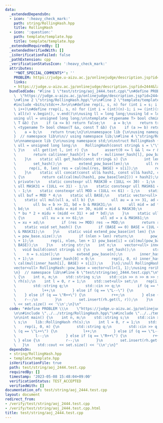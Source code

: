 ```yaml
---
data:
  _extendedDependsOn:
  - icon: ':heavy_check_mark:'
    path: string/RollingHash.hpp
    title: RollingHash
  - icon: ':question:'
    path: template/template.hpp
    title: template/template.hpp
  _extendedRequiredBy: []
  _extendedVerifiedWith: []
  _isVerificationFailed: false
  _pathExtension: cpp
  _verificationStatusIcon: ':heavy_check_mark:'
  attributes:
    '*NOT_SPECIAL_COMMENTS*': ''
    PROBLEM: https://judge.u-aizu.ac.jp/onlinejudge/description.jsp?id=2444&lang=jp
    links:
    - https://judge.u-aizu.ac.jp/onlinejudge/description.jsp?id=2444&lang=jp
  bundledCode: "#line 1 \"test/string/aoj_2444.test.cpp\"\n#define PROBLEM \\\n  \
    \  \"https://judge.u-aizu.ac.jp/onlinejudge/description.jsp?id=2444&lang=jp\"\n\
    \n#line 2 \"string/RollingHash.hpp\"\n\n#line 2 \"template/template.hpp\"\n\n\
    #include <bits/stdc++.h>\n\n#define rep(i, s, n) for (int i = s; i < (int)(n);\
    \ i++)\n#define rrep(i, s, n) for (int i = (int)(n)-1; i >= (int)(s); i--)\n#define\
    \ all(v) v.begin(), v.end()\n\nusing ll = long long;\nusing ld = long double;\n\
    using ull = unsigned long long;\n\ntemplate <typename T> bool chmin(T &a, const\
    \ T &b) {\n    if (a <= b) return false;\n    a = b;\n    return true;\n}\ntemplate\
    \ <typename T> bool chmax(T &a, const T &b) {\n    if (a >= b) return false;\n\
    \    a = b;\n    return true;\n}\n\nnamespace lib {\n\nusing namespace std;\n\n\
    }  // namespace lib\n\n// using namespace lib;\n#line 4 \"string/RollingHash.hpp\"\
    \n\nnamespace lib {\n\nusing namespace std;\n\nstruct RollingHash {\n    using\
    \ ull = unsigned long long;\n    RollingHash(const string& s = \"\") { build(s);\
    \ }\n    ull get(int l, int r) {\n        assert(0 <= l && l <= r && r <= n);\n\
    \        return cal(inner_hash[r] + buf - mul(inner_hash[l], pow_base[r - l]));\n\
    \    }\n    static ull get_hash(const string& s) {\n        int len = s.size();\n\
    \        set_hash();\n        extend_pow_base(len);\n        ull res = 0;\n  \
    \      rep(i, 0, len) res = cal(mul(res, BASE) + s[i]);\n        return res;\n\
    \    }\n    static ull concat(const ull& hash1, const ull& hash2, const int& len2)\
    \ {\n        return cal(cal(mul(hash1, pow_base[len2])) + hash2);\n    }\n\n \
    \ private:\n    static constexpr ull MASK30 = (1ULL << 30) - 1;\n    static constexpr\
    \ ull MASK31 = (1ULL << 31) - 1;\n    static constexpr ull MASK61 = (1ULL << 61)\
    \ - 1;\n    static constexpr ull MOD = (1ULL << 61) - 1;\n    static constexpr\
    \ ull buf = MOD * 4;\n    static ull BASE;\n    static vector<ull> pow_base;\n\
    \    static ull mul(ull a, ull b) {\n        ull au = a >> 31, ad = a & MASK31;\n\
    \        ull bu = b >> 31, bd = b & MASK31;\n        ull mid = ad * bu + au *\
    \ bd;\n        ull midu = mid >> 30, midd = mid & MASK30;\n        return (au\
    \ * bu * 2 + midu + (midd << 31) + ad * bd);\n    }\n    static ull cal(ull x)\
    \ {\n        ull xu = x >> 61;\n        ull xd = x & MASK61;\n        ull res\
    \ = xu + xd;\n        if (res >= MOD) res -= MOD;\n        return res;\n    }\n\
    \    static void set_hash() {\n        if (BASE == 0) BASE = (1UL << 31) + (random_device()()\
    \ & MASK31);\n    }\n    static void extend_pow_base(int len) {\n        int nlen\
    \ = pow_base.size();\n        if (nlen > len) return;\n        pow_base.resize(len\
    \ + 1);\n        rep(i, nlen, len + 1) pow_base[i] = cal(mul(pow_base[i - 1],\
    \ BASE));\n    }\n    string str;\n    int n;\n    vector<ull> inner_hash;\n \
    \   void build(const string& s) {\n        set_hash();\n        str = s;\n   \
    \     n = s.size();\n        extend_pow_base(n);\n        inner_hash.resize(n\
    \ + 1);\n        inner_hash[0] = 0;\n        rep(i, 0, n) inner_hash[i + 1] =\
    \ cal(mul(inner_hash[i], BASE) + s[i]);\n    }\n};\null RollingHash::BASE = 0;\n\
    vector<ull> RollingHash::pow_base = vector<ull>(1, 1);\nusing roriha = RollingHash;\n\
    \n}  // namespace lib\n#line 6 \"test/string/aoj_2444.test.cpp\"\n\nint main()\
    \ {\n    int n, m;\n    std::string s;\n    std::cin >> n >> m >> s;\n    lib::RollingHash\
    \ rh(s);\n    int l = 0, r = 1;\n    std::set<ull> set;\n    rep(i, 0, m) {\n\
    \        std::string q;\n        std::cin >> q;\n        if (q == \"L++\") {\n\
    \            l++;\n        } else if (q == \"L--\") {\n            l--;\n    \
    \    } else if (q == \"R++\") {\n            r++;\n        } else {\n        \
    \    r--;\n        }\n        set.insert(rh.get(l, r));\n    }\n    std::cout\
    \ << set.size() << '\\n';\n}\n"
  code: "#define PROBLEM \\\n    \"https://judge.u-aizu.ac.jp/onlinejudge/description.jsp?id=2444&lang=jp\"\
    \n\n#include \"../../string/RollingHash.hpp\"\n#include \"../../template/template.hpp\"\
    \n\nint main() {\n    int n, m;\n    std::string s;\n    std::cin >> n >> m >>\
    \ s;\n    lib::RollingHash rh(s);\n    int l = 0, r = 1;\n    std::set<ull> set;\n\
    \    rep(i, 0, m) {\n        std::string q;\n        std::cin >> q;\n        if\
    \ (q == \"L++\") {\n            l++;\n        } else if (q == \"L--\") {\n   \
    \         l--;\n        } else if (q == \"R++\") {\n            r++;\n       \
    \ } else {\n            r--;\n        }\n        set.insert(rh.get(l, r));\n \
    \   }\n    std::cout << set.size() << '\\n';\n}"
  dependsOn:
  - string/RollingHash.hpp
  - template/template.hpp
  isVerificationFile: true
  path: test/string/aoj_2444.test.cpp
  requiredBy: []
  timestamp: '2023-05-08 15:48:04+09:00'
  verificationStatus: TEST_ACCEPTED
  verifiedWith: []
documentation_of: test/string/aoj_2444.test.cpp
layout: document
redirect_from:
- /verify/test/string/aoj_2444.test.cpp
- /verify/test/string/aoj_2444.test.cpp.html
title: test/string/aoj_2444.test.cpp
---
```

